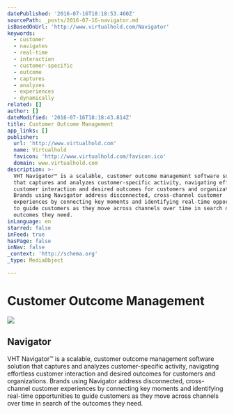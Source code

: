 ```yaml
---
datePublished: '2016-07-16T18:18:53.460Z'
sourcePath: _posts/2016-07-16-navigator.md
isBasedOnUrl: 'http://www.virtualhold.com/Navigator'
keywords:
  - customer
  - navigates
  - real-time
  - interaction
  - customer-specific
  - outcome
  - captures
  - analyzes
  - experiences
  - dynamically
related: []
author: []
dateModified: '2016-07-16T18:18:43.814Z'
title: Customer Outcome Management
app_links: []
publisher:
  url: 'http://www.virtualhold.com'
  name: Virtualhold
  favicon: 'http://www.virtualhold.com/favicon.ico'
  domain: www.virtualhold.com
description: >-
  VHT Navigator™ is a scalable, customer outcome management software solution
  that captures and analyzes customer-specific activity, navigating effortless
  customer interaction and desired outcomes for customers and organizations.
  Brands using Navigator address disconnected, cross-channel customer
  experiences by connecting key moments and identifying real-time opportunities
  to guide customers as they move across channels over time in search of the
  outcomes they need.
inLanguage: en
starred: false
inFeed: true
hasPage: false
inNav: false
_context: 'http://schema.org'
_type: MediaObject

---
```

# Customer Outcome Management

<article style=""><img src="https://s3-us-west-2.amazonaws.com/the-grid-img/p/7b25c341b7dbbfddb1d717e36fbf14cc3f0c11e7.png" /><h1>Navigator</h1><p>VHT Navigator™ is a scalable, customer outcome management software solution that captures and analyzes customer-specific activity, navigating effortless customer interaction and desired outcomes for customers and organizations. Brands using Navigator address disconnected, cross-channel customer experiences by connecting key moments and identifying real-time opportunities to guide customers as they move across channels over time in search of the outcomes they need.</p></article>